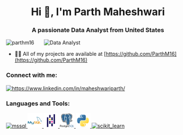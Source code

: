 <h1 align="center">Hi 👋, I'm Parth Maheshwari</h1>
<h3 align="center">A passionate Data Analyst from United States</h3>

<img align='right' alt='Data Analyst' width='400' src='https://cdn.dribbble.com/users/8619169/screenshots/16116886/media/a63d64bcccad878cb9dfdb9a9f6b6416.gif'>

<p align="left"> <img src="https://komarev.com/ghpvc/?username=parthm16&label=Profile%20views&color=0e75b6&style=flat" alt="parthm16" /> </p>

- 👨‍💻 All of my projects are available at [https://github.com/ParthM16](https://github.com/ParthM16)

<h3 align="left">Connect with me:</h3>
<p align="left">
<a href="https://linkedin.com/in/https://www.linkedin.com/in/maheshwariparth/" target="blank"><img align="center" src="https://raw.githubusercontent.com/rahuldkjain/github-profile-readme-generator/master/src/images/icons/Social/linked-in-alt.svg" alt="https://www.linkedin.com/in/maheshwariparth/" height="30" width="40" /></a>
</p>

<h3 align="left">Languages and Tools:</h3>
<p align="left"> <a href="https://www.microsoft.com/en-us/sql-server" target="_blank" rel="noreferrer"> <img src="https://www.svgrepo.com/show/303229/microsoft-sql-server-logo.svg" alt="mssql" width="40" height="40"/> </a> <a href="https://www.mysql.com/" target="_blank" rel="noreferrer"> <img src="https://raw.githubusercontent.com/devicons/devicon/master/icons/mysql/mysql-original-wordmark.svg" alt="mysql" width="40" height="40"/> </a> <a href="https://pandas.pydata.org/" target="_blank" rel="noreferrer"> <img src="https://raw.githubusercontent.com/devicons/devicon/2ae2a900d2f041da66e950e4d48052658d850630/icons/pandas/pandas-original.svg" alt="pandas" width="40" height="40"/> </a> <a href="https://www.postgresql.org" target="_blank" rel="noreferrer"> <img src="https://raw.githubusercontent.com/devicons/devicon/master/icons/postgresql/postgresql-original-wordmark.svg" alt="postgresql" width="40" height="40"/> </a> <a href="https://www.python.org" target="_blank" rel="noreferrer"> <img src="https://raw.githubusercontent.com/devicons/devicon/master/icons/python/python-original.svg" alt="python" width="40" height="40"/> </a> <a href="https://scikit-learn.org/" target="_blank" rel="noreferrer"> <img src="https://upload.wikimedia.org/wikipedia/commons/0/05/Scikit_learn_logo_small.svg" alt="scikit_learn" width="40" height="40"/> </a> </p>

<!--<p><img align="center" src="https://github-readme-stats.vercel.app/api/top-langs?username=parthm16&show_icons=true&locale=en&layout=compact" alt="parthm16" /></p>-->
